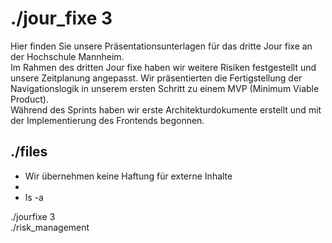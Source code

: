 <style>a {text-decoration: none;}</style>
# ./jour_fixe 3

Hier finden Sie unsere Präsentationsunterlagen für das dritte Jour fixe an der Hochschule Mannheim.  
Im Rahmen des dritten Jour fixe haben wir weitere Risiken festgestellt und unsere Zeitplanung angepasst. Wir präsentierten die Fertigstellung der Navigationslogik in unserem ersten Schritt zu einem MVP (Minimum Viable Product).  
Während des Sprints haben wir erste Architekturdokumente erstellt und mit der Implementierung des Frontends begonnen.
## ./files 
* Wir übernehmen keine Haftung für externe Inhalte
* 
* ls -a  

[./jourfixe 3](../../assets/documents/jf_3codeone.pdf)  
[./risk_management](https://docs.google.com/spreadsheets/d/1KWmd3f5K6jiEH1-YzvcWmgIIqKQHIrXcmGTyRT89FJA/edit?usp=sharing)